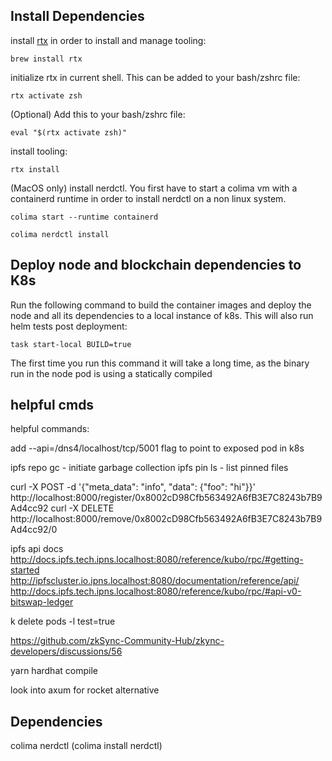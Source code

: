 ## Install Dependencies

install [rtx](https://github.com/jdx/rtx) in order to install and manage tooling:

```shell
brew install rtx
```

initialize rtx in current shell. This can be added to your bash/zshrc file:

```shell
rtx activate zsh
```

(Optional) Add this to your bash/zshrc file:
```shell
eval "$(rtx activate zsh)"
```

install tooling:

```shell
rtx install
```

(MacOS only) install nerdctl. You first have to start a colima vm with a containerd runtime in order to install nerdctl on a non linux system.

```shell
colima start --runtime containerd
```

```shell
colima nerdctl install
```

## Deploy node and blockchain dependencies to K8s

Run the following command to build the container images and deploy the node and all its dependencies to a local instance of k8s. This will also run helm tests post deployment:

```shell
task start-local BUILD=true
```
The first time you run this command it will take a long time, as the binary run in the node pod is using a statically compiled 


## helpful cmds
helpful commands:

add --api=/dns4/localhost/tcp/5001 flag to point to exposed pod in k8s

ipfs repo gc
    - initiate garbage collection
ipfs pin ls 
    - list pinned files

curl -X POST -d '{"meta_data": "info", "data": {"foo": "hi"}}' http://localhost:8000/register/0x8002cD98Cfb563492A6fB3E7C8243b7B9Ad4cc92
curl -X DELETE http://localhost:8000/remove/0x8002cD98Cfb563492A6fB3E7C8243b7B9Ad4cc92/0


ipfs api docs
http://docs.ipfs.tech.ipns.localhost:8080/reference/kubo/rpc/#getting-started
http://ipfscluster.io.ipns.localhost:8080/documentation/reference/api/
http://docs.ipfs.tech.ipns.localhost:8080/reference/kubo/rpc/#api-v0-bitswap-ledger



k delete pods -l test=true

https://github.com/zkSync-Community-Hub/zkync-developers/discussions/56

yarn hardhat compile



look into axum for rocket alternative

## Dependencies

colima
nerdctl (colima install nerdctl)